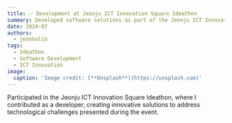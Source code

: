 ```yaml
---
title: ✅ Development at Jeonju ICT Innovation Square Ideathon
summary: Developed software solutions as part of the Jeonju ICT Innovation Square Ideathon.
date: 2024-07
authors:
  - jeonhalin
tags:
  - Ideathon
  - Software Development
  - ICT Innovation
image:
  caption: 'Image credit: [**Unsplash**](https://unsplash.com)'
---
```


Participated in the Jeonju ICT Innovation Square Ideathon, where I contributed as a developer, creating innovative solutions to address technological challenges presented during the event.
